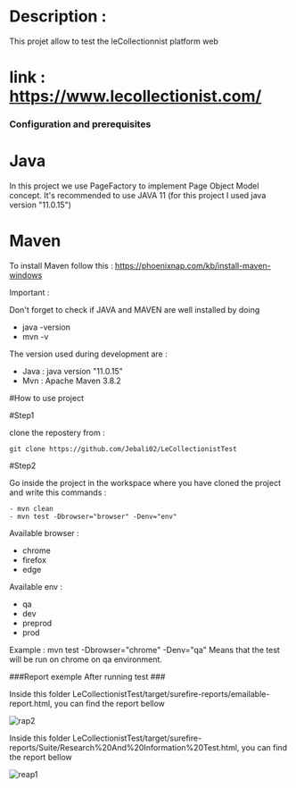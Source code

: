 # Description :

This projet allow to test the leCollectionnist platform web 

# link : https://www.lecollectionist.com/

### Configuration and prerequisites ###

 # Java #
In this project we use PageFactory to implement Page Object Model concept. It's recommended to use JAVA 11 (for this project I used java version "11.0.15")

 
 # Maven #
To install Maven follow this : https://phoenixnap.com/kb/install-maven-windows
 
Important :

Don't forget to check if JAVA and MAVEN are well installed by doing
 - java -version
 - mvn -v

The version used during development are :

 - Java : java version "11.0.15"
 - Mvn : Apache Maven 3.8.2

#How to use project

#Step1

clone the repostery from :

	git clone https://github.com/Jebali02/LeCollectionistTest
	
#Step2

Go inside the project in the workspace where you have cloned the project and write this commands :
   
    - mvn clean 
  	- mvn test -Dbrowser="browser" -Denv="env"
 
 Available browser : 
 - chrome
 - firefox
 - edge
 
 Available env :
 - qa
 - dev
 - preprod
 - prod 
 
Example :  mvn test -Dbrowser="chrome" -Denv="qa"
Means that the test will be run on chrome on qa environment.


###Report exemple After running test ###

Inside this folder LeCollectionistTest/target/surefire-reports/emailable-report.html, you can find the report bellow

![rap2](https://user-images.githubusercontent.com/116507752/205501638-9deb97a3-41cf-4a8f-b596-3a1a3ea0d952.PNG)

Inside this folder LeCollectionistTest/target/surefire-reports/Suite/Research%20And%20Information%20Test.html, you can find the report bellow

![reap1](https://user-images.githubusercontent.com/116507752/205501646-b90daa80-be65-46c3-83b1-4fc0ccb41d68.PNG)

